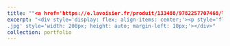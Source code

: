 ```yaml
---
title: ""<a href='https://e.lavoisier.fr/produit/133488/9782257707468/l-autisme-de-l-enfance-a-l-age-adulte/' target='_blank'>Chapter - Participatory Research</a>"
excerpt: "<div style='display: flex; align-items: center;'><p style='flex: 1; margin: 0; padding: 0;'> I was delighted to be invited to contribute to the new edition of this French book by writing a chapter on participatory research in autism. In this chapter, I trace the historical development of participatory research and how it has evolved in the field of autism. I also highlight a French examples, though still too few, and discuss the challenges that remain to be addressed. </p><img src='/images/chapter1
.jpg' style='width: 200px; height: auto; margin-left: 10px;'></div>"
collection: portfolio
---
```


